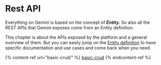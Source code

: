 # Rest API

Everything on Gemini is based on the concept of _**Entity.**_ So also all the REST APIs that Gemini exposes come from an Entity definition.

This chapter is about the APIs exposed by the platform and a general overview of them. But you can easily jump on the [Entity definition](../the-schema-ddd/entities.md) to have specific documentation and use cases and come back when you need.

{% content-ref url="basic-crud/" %}
[basic-crud](basic-crud/)
{% endcontent-ref %}
